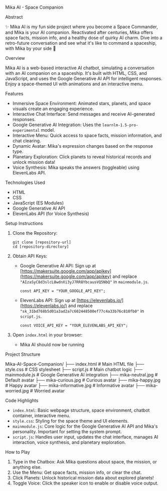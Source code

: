  Mika AI - Space Companion

Abstract

✨ Mika AI is my fun side project where you become a Space Commander, and Mika is your AI companion. Reactivated after centuries, Mika offers space facts, mission info, and a healthy dose of quirky AI charm. Dive into a retro-future conversation and see what it's like to command a spaceship, with Mika by your side 🚀

Overview

Mika AI is a web-based interactive AI chatbot, simulating a conversation with an AI companion on a spaceship. It's built with HTML, CSS, and JavaScript, and uses the Google Generative AI API for intelligent responses. Enjoy a space-themed UI with animations and an interactive menu.

Features

*   Immersive Space Environment: Animated stars, planets, and space visuals create an engaging experience.
*   Interactive Chat Interface: Send messages and receive AI-generated responses.
*   Google Generative AI Integration: Uses the `learnlm-1.5-pro-experimental` model.
*   Interactive Menu: Quick access to space facts, mission information, and chat clearing.
*   Dynamic Avatar: Mika's expression changes based on the response type.
*   Planetary Exploration: Click planets to reveal historical records and unlock mission data!
*   Voice Synthesis: Mika speaks the answers (toggleable) using ElevenLabs API.

Technologies Used

*   HTML
*   CSS
*   JavaScript (ES Modules)
*   Google Generative AI API
*   ElevenLabs API (for Voice Synthesis)

Setup Instructions

1.  Clone the Repository:
    ```
    git clone [repository-url]
    cd [repository-directory]
    ```

2.  Obtain API Keys:
    *   Google Generative AI API: Sign up at [https://makersuite.google.com/app/apikey](https://makersuite.google.com/app/apikey) and replace `"AIzaSyC8d3slcL0wdnXi3yJ7RR8YbcausVQ5NbQ"` in `mainmodule.js`.
        ```
        const API_KEY = "YOUR_GOOGLE_API_KEY";
        ```
    *   ElevenLabs API: Sign up at [https://elevenlabs.io/](https://elevenlabs.io/) and replace `"sk_31bd768b5d01a3ad2a7c602448500ef77c4a33b76c810fb0"` in `script.js`.
        ```
        const VOICE_API_KEY = "YOUR_ELEVENLABS_API_KEY";
        ```

3.  Open `index.html` in your browser:
    *   Mika AI should now be running

Project Structure

Mika-AI-Space-Companion/
├── index.html # Main HTML file
├── style.css # CSS stylesheet
├── script.js # Main chatbot logic
├── mainmodule.js # Google Generative AI integration
├── mika-neutral.jpg # Default avatar
├── mika-curious.jpg # Curious avatar
├── mika-happy.jpg # Happy avatar
├── mika-informative.jpg # Informative avatar
├── mika-worried.jpg # Worried avatar


Code Highlights

*   `index.html`: Basic webpage structure, space environment, chatbot container, interactive menu.
*   `style.css`: Styling for the space theme and UI elements.
*   `mainmodule.js`: Core logic for the Google Generative AI API and Mika's personality.  Important for setting the system prompt.
*   `script.js`: Handles user input, updates the chat interface, manages AI interaction, voice synthesis, and planetary exploration.

How to Play

1.  Type in the Chatbox: Ask Mika questions about space, the mission, or anything else.
2.  Use the Menu: Get space facts, mission info, or clear the chat.
3.  Click Planets: Unlock historical mission data about explored planets!
4.  Toggle Voice: Click the speaker icon to enable or disable voice output.
